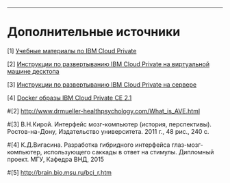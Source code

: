 ****
# Дополнительные источники <a name="a001"></a>

<a name="pub1">[1]</a> [Учебные материалы по IBM Cloud Private](https://www.ibm.com/cloud/garage/tutorials/ibm-cloud-private-trial/ibm-cloud-private-hosted-trial)

<a name="pub1">[2]</a> [Инструкции по развертыванию IBM Cloud Private на виртуальной машине десктопа](https://github.com/IBM/deploy-ibm-cloud-private)

<a name="pub1">[3]</a> [Инструкции по развертыванию IBM Cloud Private на сервере](https://www.ibm.com/support/knowledgecenter/en/SSBS6K_2.1.0.2/installing/install_containers_CE.html)

<a name="pub1">[4]</a> [Docker образы IBM Cloud Private CE 2.1](https://hub.docker.com/r/ibmcom/icp-inception/)

#<a name="pub2">[2]</a> http://www.drmueller-healthpsychology.com/What_is_AVE.html

#<a name="pub3">[3]</a> В.Н.Кирой. Интерфейс мозг-компьютер (история, перспективы). Ростов-на-Дону, Издательство университета. 2011 г., 48 рис., 240 с.

#<a name="pub4">[4]</a> К.Д.Вигасина. Разработка гибридного интерфейса глаз-мозг-компьютер, использующего саккады в ответ на стимулы. Дипломный проект. МГУ, Кафедра ВНД, 2015

#<a name="pub5">[5]</a> http://brain.bio.msu.ru/bci_r.htm



